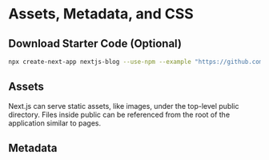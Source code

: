 # Assets, Metadata, and CSS

## Download Starter Code (Optional)
```bash
npx create-next-app nextjs-blog --use-npm --example "https://github.com/vercel/next-learn/tree/master/basics/assets-metadata-css-starter"
```

## Assets
Next.js can serve static assets, like images, under the top-level public directory. Files inside public can be referenced from the root of the application similar to pages.

## Metadata
<title> is part of the <head> HTML tag, so let's dive into how we can modify the <head> tag in a Next.js page.

### following lines:
```html
<Head>
  <title>Create Next App</title>
  <link rel="icon" href="/favicon.ico" />
</Head>
Notice that <Head> is used instead of the lowercase <head>. <Head> is a React Component that is built into Next.js. It allows you to modify the <head> of a page.
```
* You can import the Head component from the next/head module.


## Third-party JavaScript
it is refers to any scripts that are added from a third-party source.

Adding Third-Party JavaScript

following lines:
``` html
<Head>
  <title>First Post</title>
  <script src="https://connect.facebook.net/en_US/sdk.js" />
</Head>
```

### Using the Script Component
```js
import Script from 'next/script'
```

## Writing and Importing CSS
Next.js has built-in support for CSS and Sass which allows you to import .css and .scss files.

Using popular CSS libraries like Tailwind CSS is also supported.


## Layout Component
First, create a Layout component which will be shared across all pages.

Then, open the wanted page, add an import for the Layout component, and make it the outermost component:

## Adding CSS
```css
.container {
  max-width: 36rem;
  padding: 0 1rem;
  margin: 3rem auto 6rem;
}
```
*Important: To use CSS Modules, the CSS file name must end with .module.css.

To use this container class inside components/layout.js, you need to:

Import the CSS file and assign a name to it, like styles
Use styles.container as the className



## Layout
* Automatically Generates Unique Class Names

* Devtools
This is what CSS Modules does: It automatically generates unique class names. As long as you use CSS Modules, you don’t have to worry about class name collisions.

Furthermore, Next.js’s code splitting feature works on CSS Modules as well. It ensures the minimal amount of CSS is loaded for each page. This results in smaller bundle sizes.

CSS Modules are extracted from the JavaScript bundles at build time and generate .css files that are loaded automatically by Next.js.

## Adding Global CSS
In Next.js, you can add global CSS files by importing them from pages/_app.js. You cannot import global CSS anywhere else.

# React context
## What is React context?
React context allows us to pass down and use (consume) data in whatever component we need in our React app without using props.


## When should you use React context?
when you are passing data that can be used in any component in your application.

### These types of data include:

* Theme data (like dark or light mode)
* User data (the currently authenticated user)
* Location-specific data (like user language or locale)



* You can think of React context as the equivalent of global variables for our React components.

What problems does React context solve?
* React context helps us avoid the problem of props drilling.

* Props drilling is a term to describe when you pass props down multiple levels to a nested component, through components that don't need it.

How do I use React context?

* There are four steps to using React context:

1. Create context using the createContext method. 
2. Take your created context and wrap the context provider around your component tree.
3. Put any value you like on your context provider using the value prop.
4. Read that value within any component by using the context consumer.

## What is the useContext hook?
Another way of consuming context became available in React 16.8 with the arrival of React hooks. We can now consume context with the useContext hook.